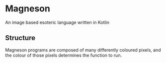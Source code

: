 # Magneson
An image based esoteric language written in Kotlin

## Structure
Magneson programs are composed of many differently coloured pixels, and the colour of those pixels determines the function to run.
